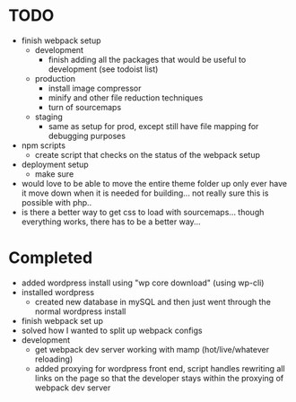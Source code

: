 # TODO
- finish webpack setup
  - development
    - finish adding all the packages that would be useful to development (see todoist list)
  - production
    - install image compressor
    - minify and other file reduction techniques
    - turn of sourcemaps
  - staging
    - same as setup for prod, except still have file mapping for debugging purposes
- npm scripts
  - create script that checks on the status of the webpack setup
- deployment setup
  - make sure
- would love to be able to move the entire theme folder up only ever have it move down when it is needed for building...
  not really sure  this is possible with php..
- is there a better way to get css to load with sourcemaps... though everything works, there has to be a better way...


# Completed
- added wordpress install using "wp core download" (using wp-cli)
- installed wordpress
  - created new database in mySQL and then just went through the normal wordpress install
- finish webpack set up
- solved how I wanted to split up webpack configs
- development
  - get webpack dev server working with mamp (hot/live/whatever reloading)
  - added proxying for wordpress front end, script handles rewriting all links on the page so that
    the developer stays within the proxying of webpack dev server
